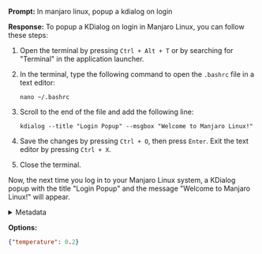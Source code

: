 **Prompt:**
In manjaro linux, popup a kdialog on login

**Response:**
To popup a KDialog on login in Manjaro Linux, you can follow these steps:

1. Open the terminal by pressing `Ctrl + Alt + T` or by searching for "Terminal" in the application launcher.

2. In the terminal, type the following command to open the `.bashrc` file in a text editor:
   ```
   nano ~/.bashrc
   ```

3. Scroll to the end of the file and add the following line:
   ```
   kdialog --title "Login Popup" --msgbox "Welcome to Manjaro Linux!"
   ```

4. Save the changes by pressing `Ctrl + O`, then press `Enter`. Exit the text editor by pressing `Ctrl + X`.

5. Close the terminal.

Now, the next time you log in to your Manjaro Linux system, a KDialog popup with the title "Login Popup" and the message "Welcome to Manjaro Linux!" will appear.

<details><summary>Metadata</summary>

- Duration: 6869 ms
- Datetime: 2023-07-25T09:55:59.545803
- Model: gpt-3.5-turbo-0613

</details>

**Options:**
```json
{"temperature": 0.2}
```

